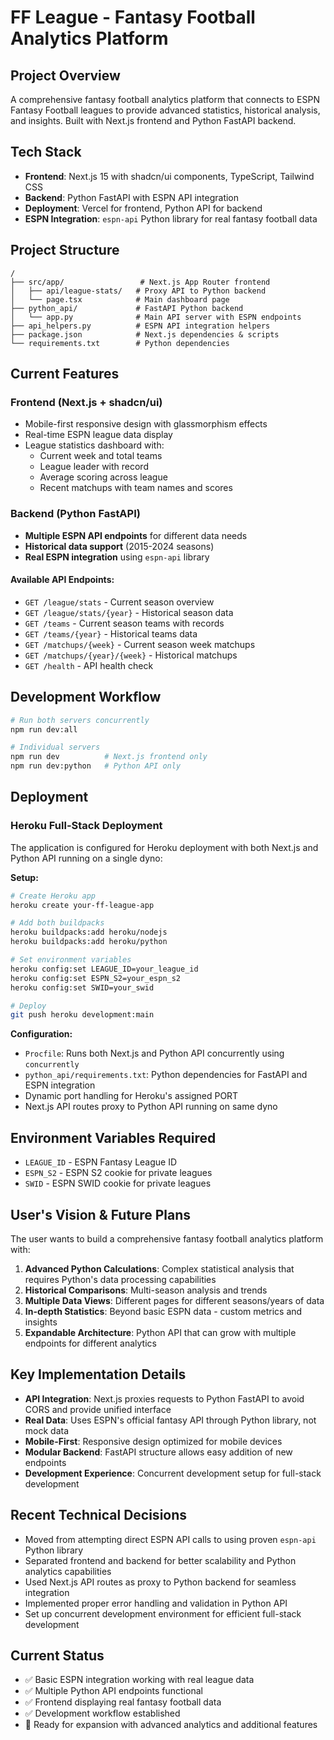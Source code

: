 # FF League - Fantasy Football Analytics Platform

## Project Overview
A comprehensive fantasy football analytics platform that connects to ESPN Fantasy Football leagues to provide advanced statistics, historical analysis, and insights. Built with Next.js frontend and Python FastAPI backend.

## Tech Stack
- **Frontend**: Next.js 15 with shadcn/ui components, TypeScript, Tailwind CSS
- **Backend**: Python FastAPI with ESPN API integration
- **Deployment**: Vercel for frontend, Python API for backend
- **ESPN Integration**: `espn-api` Python library for real fantasy football data

## Project Structure
```
/
├── src/app/                 # Next.js App Router frontend
│   ├── api/league-stats/   # Proxy API to Python backend
│   └── page.tsx            # Main dashboard page
├── python_api/             # FastAPI Python backend
│   └── app.py              # Main API server with ESPN endpoints
├── api_helpers.py          # ESPN API integration helpers
├── package.json            # Next.js dependencies & scripts
└── requirements.txt        # Python dependencies
```

## Current Features
### Frontend (Next.js + shadcn/ui)
- Mobile-first responsive design with glassmorphism effects
- Real-time ESPN league data display
- League statistics dashboard with:
  - Current week and total teams
  - League leader with record
  - Average scoring across league
  - Recent matchups with team names and scores

### Backend (Python FastAPI)
- **Multiple ESPN API endpoints** for different data needs
- **Historical data support** (2015-2024 seasons)
- **Real ESPN integration** using `espn-api` library

#### Available API Endpoints:
- `GET /league/stats` - Current season overview
- `GET /league/stats/{year}` - Historical season data
- `GET /teams` - Current season teams with records
- `GET /teams/{year}` - Historical teams data
- `GET /matchups/{week}` - Current season week matchups
- `GET /matchups/{year}/{week}` - Historical matchups
- `GET /health` - API health check

## Development Workflow
```bash
# Run both servers concurrently
npm run dev:all

# Individual servers
npm run dev          # Next.js frontend only
npm run dev:python   # Python API only
```

## Deployment
### Heroku Full-Stack Deployment
The application is configured for Heroku deployment with both Next.js and Python API running on a single dyno:

**Setup:**
```bash
# Create Heroku app
heroku create your-ff-league-app

# Add both buildpacks
heroku buildpacks:add heroku/nodejs
heroku buildpacks:add heroku/python

# Set environment variables
heroku config:set LEAGUE_ID=your_league_id
heroku config:set ESPN_S2=your_espn_s2
heroku config:set SWID=your_swid

# Deploy
git push heroku development:main
```

**Configuration:**
- `Procfile`: Runs both Next.js and Python API concurrently using `concurrently`
- `python_api/requirements.txt`: Python dependencies for FastAPI and ESPN integration
- Dynamic port handling for Heroku's assigned PORT
- Next.js API routes proxy to Python API running on same dyno

## Environment Variables Required
- `LEAGUE_ID` - ESPN Fantasy League ID
- `ESPN_S2` - ESPN S2 cookie for private leagues
- `SWID` - ESPN SWID cookie for private leagues

## User's Vision & Future Plans
The user wants to build a comprehensive fantasy football analytics platform with:

1. **Advanced Python Calculations**: Complex statistical analysis that requires Python's data processing capabilities
2. **Historical Comparisons**: Multi-season analysis and trends
3. **Multiple Data Views**: Different pages for different seasons/years of data
4. **In-depth Statistics**: Beyond basic ESPN data - custom metrics and insights
5. **Expandable Architecture**: Python API that can grow with multiple endpoints for different analytics

## Key Implementation Details
- **API Integration**: Next.js proxies requests to Python FastAPI to avoid CORS and provide unified interface
- **Real Data**: Uses ESPN's official fantasy API through Python library, not mock data
- **Mobile-First**: Responsive design optimized for mobile devices
- **Modular Backend**: FastAPI structure allows easy addition of new endpoints
- **Development Experience**: Concurrent development setup for full-stack development

## Recent Technical Decisions
- Moved from attempting direct ESPN API calls to using proven `espn-api` Python library
- Separated frontend and backend for better scalability and Python analytics capabilities
- Used Next.js API routes as proxy to Python backend for seamless integration
- Implemented proper error handling and validation in Python API
- Set up concurrent development environment for efficient full-stack development

## Current Status
- ✅ Basic ESPN integration working with real league data
- ✅ Multiple Python API endpoints functional
- ✅ Frontend displaying real fantasy football data
- ✅ Development workflow established
- 🚧 Ready for expansion with advanced analytics and additional features